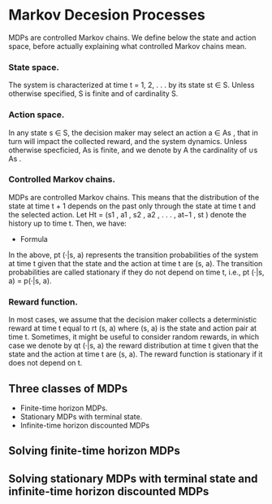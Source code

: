 # Markov Decesion Processes

MDPs are controlled Markov chains. We define below the state and action space, before actually
explaining what controlled Markov chains mean.

### State space.
The system is characterized at time t = 1, 2, . . . by its state st ∈ S. Unless otherwise
specified, S is finite and of cardinality S.

### Action space. 
In any state s ∈ S, the decision maker may select an action a ∈ As , that in
turn will impact the collected reward, and the system dynamics. Unless otherwise specficied, As
is finite, and we denote by A the cardinality of ∪s As .

### Controlled Markov chains. 
MDPs are controlled Markov chains. This means that the distribution of the state at time t + 1 depends on the past only through the state at time t and the
selected action. Let Ht = (s1 , a1 , s2 , a2 , . . . , at−1 , st ) denote the history up to time t. Then, we have: 
  - Formula

In the above, pt (·|s, a) represents the transition probabilities of the system at time t given that the state and the action at time t are (s, a).
The transition probabilities are called stationary if they do not depend on time t, i.e., pt (·|s, a) = p(·|s, a).

### Reward function. 
In most cases, we assume that the decision maker collects a deterministic reward at time t equal to rt (s, a) where (s, a) is the state and action pair at time t. 
Sometimes, it might be useful to consider random rewards, in which case we denote by qt (·|s, a) the reward distribution at time t given that the state and the action 
at time t are (s, a). The reward function is stationary if it does not depend on t.

## Three classes of MDPs

  - Finite-time horizon MDPs.
  - Stationary MDPs with terminal state.
  - Infinite-time horizon discounted MDPs

## Solving finite-time horizon MDPs

## Solving stationary MDPs with terminal state and infinite-time horizon discounted MDPs
